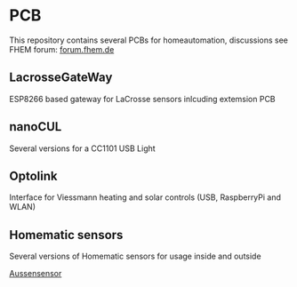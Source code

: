# PCB
This repository contains several PCBs for homeautomation, discussions see FHEM forum: [forum.fhem.de](https://forum.fhem.de)

## LacrosseGateWay
ESP8266 based gateway for LaCrosse sensors inlcuding extemsion PCB

## nanoCUL
Several versions for a CC1101 USB Light

## Optolink
Interface for Viessmann heating and solar controls (USB, RaspberryPi and WLAN)

## Homematic sensors
Several versions of Homematic sensors for usage inside and outside

[Aussensensor](homematic)